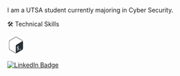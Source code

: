 I am a UTSA student currently majoring in Cyber Security.

:hammer_and_wrench: Technical Skills
<div>
  <img src="https://github.com/devicons/devicon/blob/master/icons/bash/bash-plain.svg" title="Bash" alt="bash" width="40" height="40"/>&nbsp;
</div>
<p> </p>
<div id="badges">
  <a href="https://www.linkedin.com/in/wyatt-kober/">
    <img src="https://img.shields.io/badge/LinkedIn-blue?style=for-the-badge&logo=linkedin&logoColor=white" alt="LinkedIn Badge"/>
</div>
